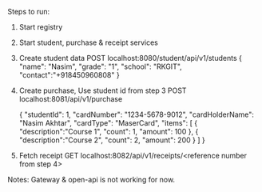 Steps to run:

1. Start registry
2. Start student, purchase & receipt services
3. Create student data 
POST localhost:8080/student/api/v1/students
{
   "name": "Nasim",
   "grade": "1",
   "school": "RKGIT",
   "contact":"+918450960808"
   }

4. Create purchase, Use student id from step 3
POST localhost:8081/api/v1/purchase

   {
       "studentId": 1,
       "cardNumber": "1234-5678-9012",
       "cardHolderName": "Nasim Akhtar",
       "cardType": "MaserCard",
       "items": [
           {
               "description":"Course 1",
               "count": 1,
               "amount": 100
           },
           {
               "description":"Course 2",
               "count": 2,
               "amount": 200
           }
       ]
   }

5. Fetch receipt
GET localhost:8082/api/v1/receipts/<reference number from step 4>


Notes:
Gateway & open-api is not working for now.

